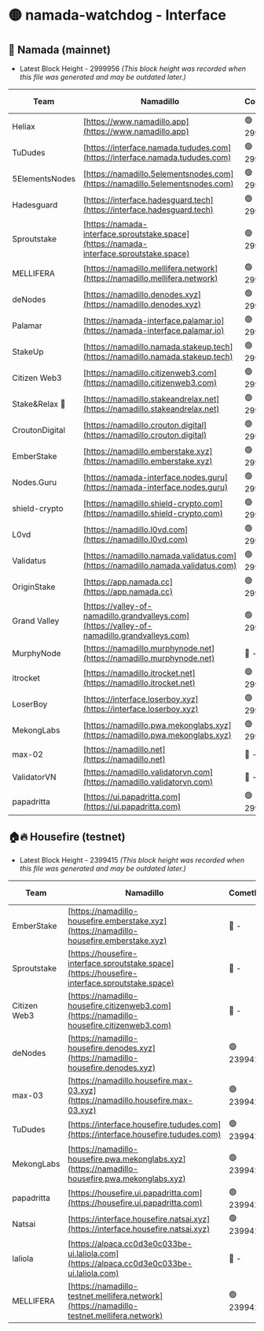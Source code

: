 # 🟡 namada-watchdog - Interface

## 🚀 Namada (mainnet)
- Latest Block Height - 2999956 *(This block height was recorded when this file was generated and may be outdated later.)*

| Team | Namadillo | CometBFT | Indexer | MASP Indexer |
|-|-|-|-|-|
| Heliax | [https://www.namadillo.app](https://www.namadillo.app) | 🟢 2999940 | 🟢 2999940 | 🟢 2999940 |
| TuDudes | [https://interface.namada.tududes.com](https://interface.namada.tududes.com) | 🟢 2999940 | 🟢 2999940 | 🟢 2999940 |
| 5ElementsNodes | [https://namadillo.5elementsnodes.com](https://namadillo.5elementsnodes.com) | 🟢 2999940 | 🟢 2999940 | 🟢 2999940 |
| Hadesguard | [https://interface.hadesguard.tech](https://interface.hadesguard.tech) | 🟢 2999941 | 🟢 2999941 | 🟢 2999940 |
| Sproutstake | [https://namada-interface.sproutstake.space](https://namada-interface.sproutstake.space) | 🟢 2999941 | 🔴 2797937 | 🟢 2999940 |
| MELLIFERA | [https://namadillo.mellifera.network](https://namadillo.mellifera.network) | 🟢 2999942 | 🟢 2999942 | 🟢 2999942 |
| deNodes | [https://namadillo.denodes.xyz](https://namadillo.denodes.xyz) | 🟢 2999943 | 🟢 2999943 | 🟢 2999942 |
| Palamar | [https://namada-interface.palamar.io](https://namada-interface.palamar.io) | 🟢 2999943 | 🟢 2999943 | 🟢 2999943 |
| StakeUp | [https://namadillo.namada.stakeup.tech](https://namadillo.namada.stakeup.tech) | 🟢 2999944 | 🟢 2999944 | 🟢 2999944 |
| Citizen Web3 | [https://namadillo.citizenweb3.com](https://namadillo.citizenweb3.com) | 🟢 2999944 | 🟢 2999944 | 🟢 2999944 |
| Stake&Relax 🦥 | [https://namadillo.stakeandrelax.net](https://namadillo.stakeandrelax.net) | 🟢 2999945 | 🟢 2999945 | 🟢 2999945 |
| CroutonDigital | [https://namadillo.crouton.digital](https://namadillo.crouton.digital) | 🟢 2999945 | 🟢 2999945 | 🟢 2999945 |
| EmberStake | [https://namadillo.emberstake.xyz](https://namadillo.emberstake.xyz) | 🟢 2999946 | 🟢 2999946 | 🟢 2999946 |
| Nodes.Guru | [https://namada-interface.nodes.guru](https://namada-interface.nodes.guru) | 🟢 2999946 | 🟢 2999946 | 🟢 2999946 |
| shield-crypto | [https://namadillo.shield-crypto.com](https://namadillo.shield-crypto.com) | 🟢 2999947 | 🟢 2999946 | 🟢 2999946 |
| L0vd | [https://namadillo.l0vd.com](https://namadillo.l0vd.com) | 🟢 2999947 | 🟢 2999947 | 🟢 2999947 |
| Validatus | [https://namadillo.namada.validatus.com](https://namadillo.namada.validatus.com) | 🟢 2999948 | 🟢 2999948 | 🟢 2999948 |
| OriginStake | [https://app.namada.cc](https://app.namada.cc) | 🟢 2999948 | 🟢 2999948 | 🟢 2999948 |
| Grand Valley | [https://valley-of-namadillo.grandvalleys.com](https://valley-of-namadillo.grandvalleys.com) | 🟢 2999949 | 🟢 2999949 | 🟢 2999948 |
| MurphyNode | [https://namadillo.murphynode.net](https://namadillo.murphynode.net) | 🔴 - | 🔴 - | 🔴 - |
| itrocket | [https://namadillo.itrocket.net](https://namadillo.itrocket.net) | 🟢 2999951 | 🟢 2999951 | 🟢 2999951 |
| LoserBoy | [https://interface.loserboy.xyz](https://interface.loserboy.xyz) | 🟢 2999951 | 🟢 2999951 | 🟢 2999951 |
| MekongLabs | [https://namadillo.pwa.mekonglabs.xyz](https://namadillo.pwa.mekonglabs.xyz) | 🟢 2999952 | 🟢 2999952 | 🟢 2999952 |
| max-02 | [https://namadillo.net](https://namadillo.net) | 🔴 - | 🔴 - | 🔴 - |
| ValidatorVN | [https://namadillo.validatorvn.com](https://namadillo.validatorvn.com) | 🔴 - | 🔴 - | 🔴 - |
| papadritta | [https://ui.papadritta.com](https://ui.papadritta.com) | 🟢 2999956 | 🟢 2999956 | 🟢 2999956 |

## 🏠🔥 Housefire (testnet)
- Latest Block Height - 2399415 *(This block height was recorded when this file was generated and may be outdated later.)*

| Team | Namadillo | CometBFT | Indexer | MASP Indexer |
|-|-|-|-|-|
| EmberStake | [https://namadillo-housefire.emberstake.xyz](https://namadillo-housefire.emberstake.xyz) | 🔴 - | 🔴 - | 🔴 - |
| Sproutstake | [https://housefire-interface.sproutstake.space](https://housefire-interface.sproutstake.space) | 🔴 - | 🔴 - | 🔴 - |
| Citizen Web3 | [https://namadillo-housefire.citizenweb3.com](https://namadillo-housefire.citizenweb3.com) | 🔴 - | 🔴 - | 🔴 - |
| deNodes | [https://namadillo-housefire.denodes.xyz](https://namadillo-housefire.denodes.xyz) | 🟢 2399411 | 🟢 2399411 | 🟢 2399411 |
| max-03 | [https://namadillo.housefire.max-03.xyz](https://namadillo.housefire.max-03.xyz) | 🟢 2399411 | 🔴 2167206 | 🟢 2399412 |
| TuDudes | [https://interface.housefire.tududes.com](https://interface.housefire.tududes.com) | 🟢 2399413 | 🟢 2399413 | 🟢 2399412 |
| MekongLabs | [https://namadillo-housefire.pwa.mekonglabs.xyz](https://namadillo-housefire.pwa.mekonglabs.xyz) | 🟢 2399413 | 🟢 2399413 | 🟢 2399412 |
| papadritta | [https://housefire.ui.papadritta.com](https://housefire.ui.papadritta.com) | 🟢 2399413 | 🟢 2399413 | 🟢 2399413 |
| Natsai | [https://interface.housefire.natsai.xyz](https://interface.housefire.natsai.xyz) | 🟢 2399413 | 🟢 2399413 | 🟢 2399413 |
| laliola | [https://alpaca.cc0d3e0c033be-ui.laliola.com](https://alpaca.cc0d3e0c033be-ui.laliola.com) | 🔴 - | 🔴 - | 🔴 - |
| MELLIFERA | [https://namadillo-testnet.mellifera.network](https://namadillo-testnet.mellifera.network) | 🟢 2399415 | 🟢 2399415 | 🟢 2399415 |

